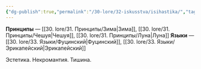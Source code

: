 ```yaml
---
{"dg-publish":true,"permalink":"/30-lore/32-iskusstva/isihastika/","tags":["незримое/искусство"]}
---
```


**Принципы** — [[30. lore/31. Принципы/Зима\|Зима]], [[30. lore/31. Принципы/Чешуя\|Чешуя]], [[30. lore/31. Принципы/Луна\|Луна]]
**Языки** — [[30. lore/33. Языки/Фуцинский\|Фуцинский]], [[30. lore/33. Языки/Эрикапейский\|Эрикапейский]]

Эстетика. Некромантия. Тишина. 